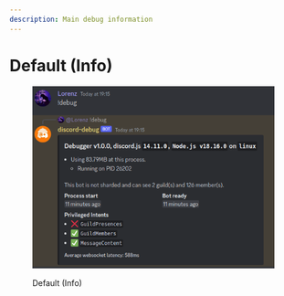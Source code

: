```yaml
---
description: Main debug information
---
```


# Default (Info)

<figure><img src="../.gitbook/assets/main.png" alt=""><figcaption><p>Default (Info)</p></figcaption></figure>
